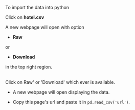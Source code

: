 To import the data into python

Click on **hotel.csv**

A new webpage will open with option

  - **Raw**

  or

  - **Download**

in the top right region.

<br> 
Click on Raw' or 'Download' which ever is available.

  - A new webpage will open displaying the data.

  - Copy this page's url and paste it in `pd.read_csv('url')`.
